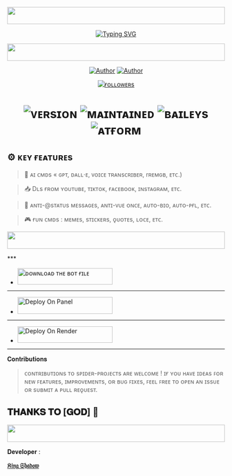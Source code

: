 <!-- Glowing Header -->
<p align="center">
  <img src="https://i.imgur.com/dBaSKWF.gif" height="40" width="100%">
</p>

<p align="center">
  <a href="https://git.io/typing-svg">
    <img src="https://readme-typing-svg.demolab.com?font=Black+Ops+One&size=80&pause=1000&color=Red&center=true&vCenter=true&width=1000&height=200&lines=SPIDER-XMD;VERSION+LITE;CREATED+BY+KING+SHADOW" alt="Typing SVG" />
  </a>
</p>
    <!-- Glowing Header -->
<p align="center">
  <img src="https://i.imgur.com/dBaSKWF.gif" height="40" width="100%">
</p>
 
</p>
<p align="center">
<a href="https://github.com/shadowwrld"><img title="Author" src="https://img.shields.io/badge/sʜᴀᴅᴏᴡ-ᴡʀʟᴅ-black?style=for-the-badge&logo=Github"></a> <a href="https://wa.me/528133772711"><img title="Author" src="https://img.shields.io/badge/ᴄʜᴀᴛ ᴜs-black?style=for-the-badge&logo=whatsapp"></a>
<p/>
<p align="center">
<a href="https://github.com/shadowwrld?tab=followers"><img title="ғᴏʟʟᴏᴡᴇʀs" src="https://img.shields.io/github/followers/shadowwrld?label=Followers&style=social"></a>
</p></a>                     

   
   <h1 align="center"

![ᴠᴇʀsɪᴏɴ](https://img.shields.io/badge/version-1.0.0-blue?style=flat-square)
![ᴍᴀɪɴᴛᴀɪɴᴇᴅ](https://img.shields.io/badge/ᴍᴀɪɴᴛᴀɪɴᴇᴅ-ʏᴇs-green?style=flat-square)
![ʙᴀɪʟᴇʏs](https://img.shields.io/badge/ʙᴀᴇʏs--ᴍᴅ-ᴘᴏᴡᴇʀᴇᴅ-orange?style=flat-square)
![ᴀᴛғᴏʀᴍ](https://img.shields.io/badge/ᴘʟᴀᴛғᴏʀᴍ-ᴡʜᴀᴛsᴀᴘᴘ-darkgreen?style=flat-square)

## ⚙️ ᴋᴇʏ ғᴇᴀᴛᴜʀᴇs

> 🤖 ᴀɪ ᴄᴍᴅs « ɢᴘᴛ, ᴅᴀʟʟ·ᴇ, ᴠᴏɪᴄᴇ ᴛʀᴀɴsᴄʀɪʙᴇʀ, rʀᴇᴍɢʙ, ᴇᴛᴄ.)

> 📥 Dʟs ғʀᴏᴍ ʏᴏᴜᴛᴜʙᴇ, ᴛɪᴋᴛᴏᴋ, ғᴀᴄᴇʙᴏᴏᴋ, ɪɴsᴛᴀɢʀᴀᴍ, ᴇᴛᴄ.

> 🔧 ᴀɴᴛɪ-@sᴛᴀᴛᴜs ᴍᴇssᴀɢᴇs, ᴀɴᴛɪ-ᴠᴜᴇ ᴏɴᴄᴇ, ᴀᴜᴛᴏ-ʙɪᴏ, ᴀᴜᴛᴏ-ᴘғʟ, ᴇᴛᴄ.

> 🎮 ғᴜɴ ᴄᴍᴅs : ᴍᴇᴍᴇs, sᴛɪᴄᴋᴇʀs, ǫᴜᴏᴛᴇs, ʟᴏᴄᴇ, ᴇᴛᴄ.
<!-- Glowing Header -->
<p align="center">
  <img src="https://i.imgur.com/dBaSKWF.gif" height="40" width="100%">
</p>
***

- <a href="https://github.com/shadowwrld/SPIDER-XMD/archive/refs/heads/main.zip"><img title="ᴅᴏᴡɴʟᴏᴀᴅ ᴛʜᴇ ʙᴏᴛ ғɪʟᴇ" src="https://img.shields.io/badge/ᴅᴏᴡɴʟᴏᴀᴅ ᴛʜᴇ ʙᴏᴛ ғɪʟᴇ-h?color=yellow&style=for-the-badge&logo=bmw" width="220" height="38.45"/></a></p>
***

- <a href="https://Bot-hosting.net"><img title="Deploy On Panel" src="https://img.shields.io/badge/DEPLOY ON PANEL-h?color=blue&style=for-the-badge&logo=bmw" width="220" height="38.45"/></a></p>

***

- <a href="https://github.com/shadowwrld"><img title="Deploy On Render" src="https://img.shields.io/badge/DEV INFORMATION-h?color=grey&style=for-the-badge&logo=github" width="220" height="38.45"/></a></p>


***

𝐂𝐨𝐧𝐭𝐫𝐢𝐛𝐮𝐭𝐢𝐨𝐧𝐬

> ᴄᴏɴᴛʀɪʙᴜᴛɪᴏɴs ᴛᴏ sᴘɪᴅᴇʀ-ᴘʀᴏᴊᴇᴄᴛs ᴀʀᴇ ᴡᴇʟᴄᴏᴍᴇ ! ɪғ ʏᴏᴜ ʜᴀᴠᴇ ɪᴅᴇᴀs ꜰᴏʀ ɴᴇᴡ ꜰᴇᴀᴛᴜʀᴇs, ɪᴍᴘʀᴏᴠᴇᴍᴇɴᴛs, ᴏʀ ʙᴜɢ ꜰɪxᴇs, ꜰᴇᴇʟ ꜰʀᴇᴇ ᴛᴏ ᴏᴘᴇɴ ᴀɴ ɪssᴜᴇ ᴏʀ sᴜʙᴍɪᴛ ᴀ ᴘᴜʟʟ ʀᴇǫᴜᴇsᴛ.
## 𝐓𝐇𝐀𝐍𝐊𝐒 𝐓𝐎 [𝐆𝐎𝐃] 🤩
<!-- Glowing Header -->
<p align="center">
  <img src="https://i.imgur.com/dBaSKWF.gif" height="40" width="100%">
</p>



𝐃𝐞𝐯𝐞𝐥𝐨𝐩𝐞𝐫 : 
 
  [**𝔎𝔦𝔫𝔤 𝔖𝔥𝔞𝔡𝔬𝔴**](https://github.com/shadowwrld)

